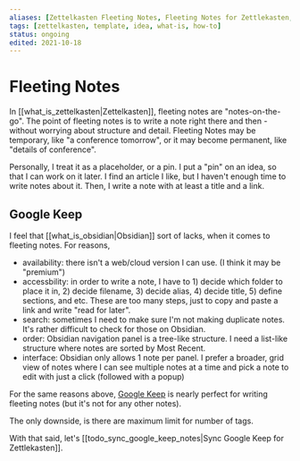 ```yaml
---
aliases: [Zettelkasten Fleeting Notes, Fleeting Notes for Zettlekasten, How to manage Fleeting Notes, Fleeting Notes, Fleeting Note]
tags: [zettelkasten, template, idea, what-is, how-to]
status: ongoing
edited: 2021-10-18
---
```


# Fleeting Notes
In [[what_is_zettelkasten|Zettelkasten]], fleeting notes are "notes-on-the-go".
The point of fleeting notes is to write a note right there and then - without worrying about structure and detail.
Fleeting Notes may be temporary, like "a conference tomorrow",
or it may become permanent, like "details of conference".

Personally, I treat it as a placeholder, or a pin.
I put a "pin" on an idea, so that I can work on it later.
I find an article I like, but I haven't enough time to write notes about it.
Then, I write a note with at least a title and a link.

## Google Keep
I feel that [[what_is_obsidian|Obsidian]] sort of lacks, when it comes to fleeting notes.
For reasons,
- availability: there isn't a web/cloud version I can use. (I think it may be "premium")
- accessbility: in order to write a note, I have to 1) decide which folder to place it in, 2) decide filename, 3) decide alias, 4) decide title, 5) define sections, and etc. These are too many steps, just to copy and paste a link and write "read for later".
- search: sometimes I need to make sure I'm not making duplicate notes. It's rather difficult to check for those on Obsidian.
- order: Obsidian navigation panel is a tree-like structure. I need a list-like structure where notes are sorted by Most Recent.
- interface: Obsidian only allows 1 note per panel. I prefer a broader, grid view of notes where I can see multiple notes at a time and pick a note to edit with just a click (followed with a popup)

For the same reasons above, [Google Keep](https://keep.google.com/) is nearly perfect for writing fleeting notes (but it's not for any other notes).

The only downside, is there are maximum limit for number of tags.

With that said, let's [[todo_sync_google_keep_notes|Sync Google Keep for Zettlekasten]].